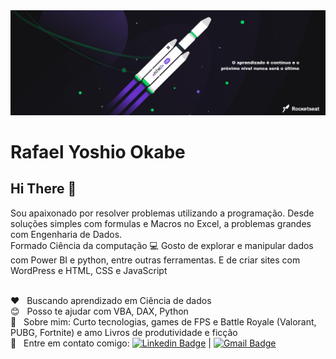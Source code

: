 <img width="auto" src="https://github.com/RafaelOkabe/RafaelOkabe/blob/master/banner.png">


# Rafael Yoshio Okabe

## Hi There 👋
Sou apaixonado por resolver problemas utilizando a programação. Desde soluções simples com formulas e Macros no Excel, a problemas grandes com Engenharia de Dados.
<br/>Formado Ciência da computação :computer: Gosto de explorar e manipular dados com Power BI e python, entre outras ferramentas. E de criar sites com WordPress e HTML, CSS e JavaScript

 <br/> :heart: &nbsp; Buscando aprendizado em Ciência de dados
 <br/> :blush: &nbsp; Posso te ajudar com VBA, DAX, Python
 <br/> 💬  &nbsp; Sobre mim: Curto tecnologias, games de FPS e Battle Royale (Valorant, PUBG, Fortnite) e amo Livros de produtividade e ficção
 <br/> :email: &nbsp; Entre em contato comigo: [![Linkedin Badge](https://img.shields.io/badge/-RafaelOkabe-blue?style=flat-square&logo=Linkedin&logoColor=white&link=https://www.linkedin.com/in/rafael-yoshio-okabe-b58b3b136/)](https://www.linkedin.com/in/rafael-yoshio-okabe-b58b3b136/) 
| 
[![Gmail Badge](https://img.shields.io/badge/-rafa.okabe@gmail.com-c14438?style=flat-square&logo=Gmail&logoColor=white&link=mailto:rafa.okabe@gmail.com)](mailto:rafa.okabe@gmail.com)

